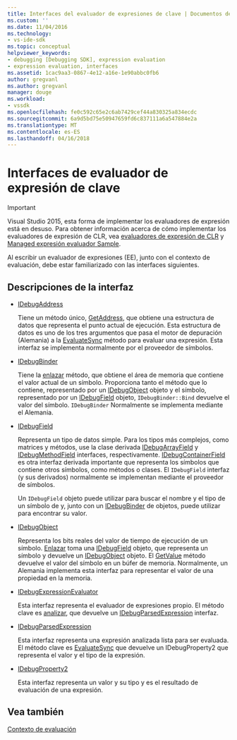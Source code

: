 ```yaml
---
title: Interfaces del evaluador de expresiones de clave | Documentos de Microsoft
ms.custom: ''
ms.date: 11/04/2016
ms.technology:
- vs-ide-sdk
ms.topic: conceptual
helpviewer_keywords:
- debugging [Debugging SDK], expression evaluation
- expression evaluation, interfaces
ms.assetid: 1cac9aa3-0867-4e12-a16e-1e90abbc0fb6
author: gregvanl
ms.author: gregvanl
manager: douge
ms.workload:
- vssdk
ms.openlocfilehash: fe0c592c65e2c6ab7429cef44a830325a834ecdc
ms.sourcegitcommit: 6a9d5bd75e50947659fd6c837111a6a547884e2a
ms.translationtype: MT
ms.contentlocale: es-ES
ms.lasthandoff: 04/16/2018
---
```

# <a name="key-expression-evaluator-interfaces"></a>Interfaces de evaluador de expresión de clave
> [!IMPORTANT]
>  Visual Studio 2015, esta forma de implementar los evaluadores de expresión está en desuso. Para obtener información acerca de cómo implementar los evaluadores de expresión de CLR, vea [evaluadores de expresión de CLR](https://github.com/Microsoft/ConcordExtensibilitySamples/wiki/CLR-Expression-Evaluators) y [Managed expresión evaluador Sample](https://github.com/Microsoft/ConcordExtensibilitySamples/wiki/Managed-Expression-Evaluator-Sample).  
  
 Al escribir un evaluador de expresiones (EE), junto con el contexto de evaluación, debe estar familiarizado con las interfaces siguientes.  
  
## <a name="interface-descriptions"></a>Descripciones de la interfaz  
  
-   [IDebugAddress](../../extensibility/debugger/reference/idebugaddress.md)  
  
     Tiene un método único, [GetAddress](../../extensibility/debugger/reference/idebugaddress-getaddress.md), que obtiene una estructura de datos que representa el punto actual de ejecución. Esta estructura de datos es uno de los tres argumentos que pasa el motor de depuración (Alemania) a la [EvaluateSync](../../extensibility/debugger/reference/idebugparsedexpression-evaluatesync.md) método para evaluar una expresión. Esta interfaz se implementa normalmente por el proveedor de símbolos.  
  
-   [IDebugBinder](../../extensibility/debugger/reference/idebugbinder.md)  
  
     Tiene la [enlazar](../../extensibility/debugger/reference/idebugbinder-bind.md) método, que obtiene el área de memoria que contiene el valor actual de un símbolo. Proporciona tanto el método que lo contiene, representado por un [IDebugObject](../../extensibility/debugger/reference/idebugobject.md) objeto y el símbolo, representado por un [IDebugField](../../extensibility/debugger/reference/idebugfield.md) objeto, `IDebugBinder::Bind` devuelve el valor del símbolo. `IDebugBinder` Normalmente se implementa mediante el Alemania.  
  
-   [IDebugField](../../extensibility/debugger/reference/idebugfield.md)  
  
     Representa un tipo de datos simple. Para los tipos más complejos, como matrices y métodos, use la clase derivada [IDebugArrayField](../../extensibility/debugger/reference/idebugarrayfield.md) y [IDebugMethodField](../../extensibility/debugger/reference/idebugmethodfield.md) interfaces, respectivamente. [IDebugContainerField](../../extensibility/debugger/reference/idebugcontainerfield.md) es otra interfaz derivada importante que representa los símbolos que contiene otros símbolos, como métodos o clases. El `IDebugField` interfaz (y sus derivados) normalmente se implementan mediante el proveedor de símbolos.  
  
     Un `IDebugField` objeto puede utilizar para buscar el nombre y el tipo de un símbolo de y, junto con un [IDebugBinder](../../extensibility/debugger/reference/idebugbinder.md) de objetos, puede utilizar para encontrar su valor.  
  
-   [IDebugObject](../../extensibility/debugger/reference/idebugobject.md)  
  
     Representa los bits reales del valor de tiempo de ejecución de un símbolo. [Enlazar](../../extensibility/debugger/reference/idebugbinder-bind.md) toma una [IDebugField](../../extensibility/debugger/reference/idebugfield.md) objeto, que representa un símbolo y devuelve un [IDebugObject](../../extensibility/debugger/reference/idebugobject.md) objeto. El [GetValue](../../extensibility/debugger/reference/idebugobject-getvalue.md) método devuelve el valor del símbolo en un búfer de memoria. Normalmente, un Alemania implementa esta interfaz para representar el valor de una propiedad en la memoria.  
  
-   [IDebugExpressionEvaluator](../../extensibility/debugger/reference/idebugexpressionevaluator.md)  
  
     Esta interfaz representa el evaluador de expresiones propio. El método clave es [analizar](../../extensibility/debugger/reference/idebugexpressionevaluator-parse.md), que devuelve un [IDebugParsedExpression](../../extensibility/debugger/reference/idebugparsedexpression.md) interfaz.  
  
-   [IDebugParsedExpression](../../extensibility/debugger/reference/idebugparsedexpression.md)  
  
     Esta interfaz representa una expresión analizada lista para ser evaluada. El método clave es [EvaluateSync](../../extensibility/debugger/reference/idebugparsedexpression-evaluatesync.md) que devuelve un IDebugProperty2 que representa el valor y el tipo de la expresión.  
  
-   [IDebugProperty2](../../extensibility/debugger/reference/idebugproperty2.md)  
  
     Esta interfaz representa un valor y su tipo y es el resultado de evaluación de una expresión.  
  
## <a name="see-also"></a>Vea también  
 [Contexto de evaluación](../../extensibility/debugger/evaluation-context.md)